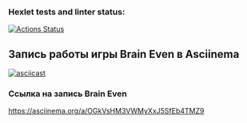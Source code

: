 ### Hexlet tests and linter status:
[![Actions Status](https://github.com/pliginAlexandr/fullstack-javascript-project-44/actions/workflows/hexlet-check.yml/badge.svg)](https://github.com/pliginAlexandr/fullstack-javascript-project-44/actions)


## Запись работы игры Brain Even в Asciinema
[![asciicast](https://asciinema.org/a/OGkVsHM3VWMyXxJ5SfEb4TMZ9.svg)](https://asciinema.org/a/OGkVsHM3VWMyXxJ5SfEb4TMZ9)

### Ссылка на запись Brain Even
https://asciinema.org/a/OGkVsHM3VWMyXxJ5SfEb4TMZ9

